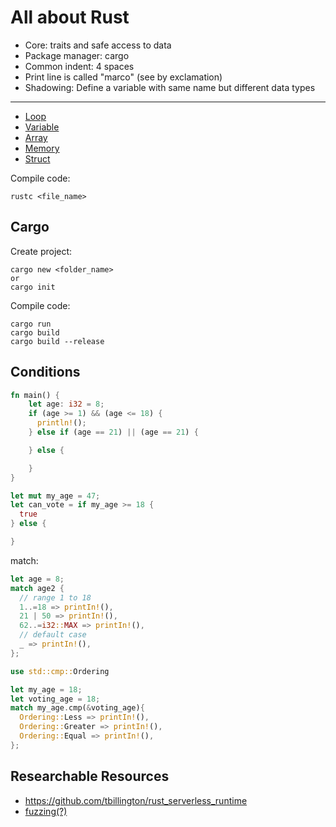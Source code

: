 # All about Rust

- Core: traits and safe access to data
- Package manager: cargo
- Common indent: 4 spaces
- Print line is called "marco" (see by exclamation)
- Shadowing: Define a variable with same name but different data types 

---

- [Loop](./loop/)
- [Variable](./variable/)
- [Array](./array/)
- [Memory](./memory/)
- [Struct](./struct/)

Compile code:

```
rustc <file_name>
```

## Cargo

Create project:

```
cargo new <folder_name>
or
cargo init
```

Compile code:

```
cargo run
cargo build
cargo build --release
```

## Conditions

```rust
fn main() {
    let age: i32 = 8;
    if (age >= 1) && (age <= 18) {
      println!();
    } else if (age == 21) || (age == 21) {

    } else {

    }
}
```

```rust
let mut my_age = 47;
let can_vote = if my_age >= 18 {
  true
} else {

}
```

match:

```rust
let age = 8;
match age2 {
  // range 1 to 18
  1..=18 => printIn!(),
  21 | 50 => printIn!(),
  62..=i32::MAX => printIn!(),
  // default case
  _ => printIn!(),
};

use std::cmp::Ordering

let my_age = 18;
let voting_age = 18;
match my_age.cmp(&voting_age){
  Ordering::Less => printIn!(),
  Ordering::Greater => printIn!(),
  Ordering::Equal => printIn!(),
};
```

## Researchable Resources

- https://github.com/tbillington/rust_serverless_runtime
- [fuzzing(?)](https://github.com/gamozolabs)

